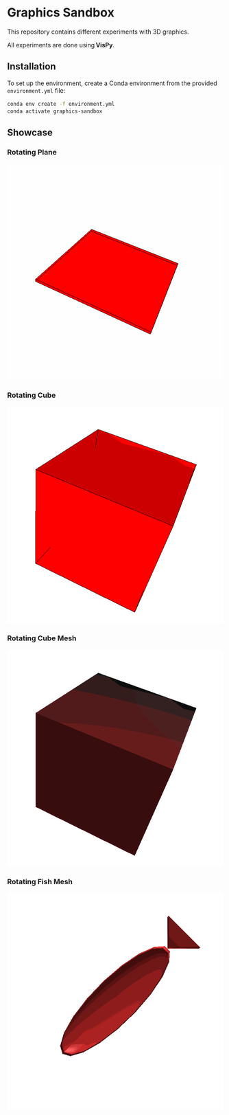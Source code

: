 # Graphics Sandbox

This repository contains different experiments with 3D graphics. 

All experiments are done using **VisPy**.

## Installation

To set up the environment, create a Conda environment from the provided `environment.yml` file:

```bash
conda env create -f environment.yml
conda activate graphics-sandbox
```

## Showcase

### Rotating Plane

![Rotating Plane](renders/rotating_plane.gif)

### Rotating Cube

![Rotating Cube](renders/rotating_cube.gif)

### Rotating Cube Mesh

![Rotating Cube Mesh](renders/rotating_cube_mesh.gif)

### Rotating Fish Mesh

![Rotating Fish Mesh](renders/rotating_fish_mesh.gif)
